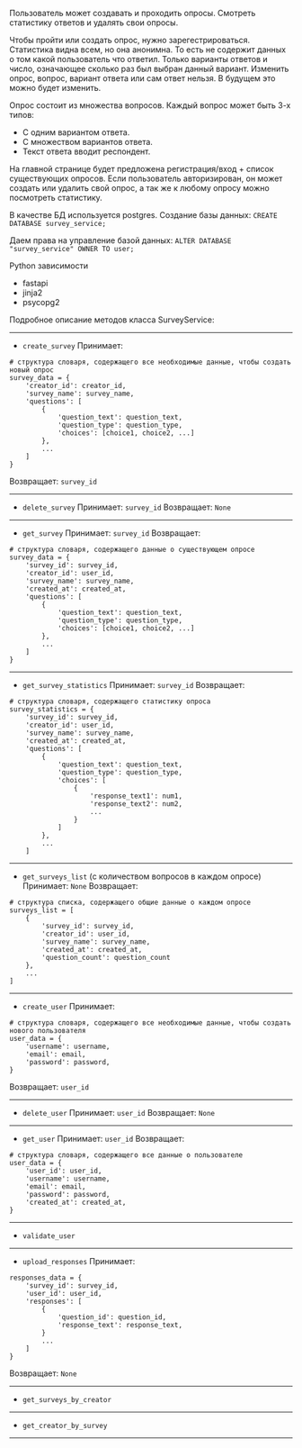 Пользователь может создавать и проходить опросы.
Смотреть статистику ответов и удалять свои опросы.

Чтобы пройти или создать опрос, нужно зарегестрироваться.
Статистика видна всем, но она анонимна. То есть не содержит данных о том какой пользователь что ответил. Только варианты ответов и число, означающее сколько раз был выбран данный вариант.
Изменить опрос, вопрос, вариант ответа или сам ответ нельзя.
В будущем это можно будет изменить.

Опрос состоит из множества вопросов. Каждый вопрос может быть 3-х типов: 
- С одним вариантом ответа.
- С множеством вариантов ответа.
- Текст ответа вводит респондент.

На главной странице будет предложена регистрация/вход + список существующих опросов.
Если пользователь авторизирован, он может создать или удалить свой опрос, а так же к любому опросу можно посмотреть статистику.


В качестве БД используется postgres.
Создание базы данных:
`CREATE DATABASE survey_service;`

Даем права на управление базой данных:
`ALTER DATABASE "survey_service" OWNER TO user;`


Python зависимости
- fastapi
- jinja2
- psycopg2


Подробное описание методов класса SurveyService:

-----------------
- `create_survey`
Принимает:
```
# структура словаря, содержащего все необходимые данные, чтобы создать новый опрос
survey_data = {
    'creator_id': creator_id,
    'survey_name': survey_name,
    'questions': [
        {
            'question_text': question_text,
            'question_type': question_type,
            'choices': [choice1, choice2, ...]
        },
        ...
    ]
}
```
Возвращает: `survey_id`

-----------------
- `delete_survey`
Принимает: `survey_id`
Возвращает: `None` 

-----------------
- `get_survey`
Принимает: `survey_id`
Возвращает:
```
# структура словаря, содержащего данные о существующем опросе
survey_data = {
    'survey_id': survey_id,
    'creator_id': user_id,
    'survey_name': survey_name,
    'created_at': created_at,
    'questions': [
        {
            'question_text': question_text,
            'question_type': question_type,
            'choices': [choice1, choice2, ...]
        },
        ...
    ]
}
```

-----------------
- `get_survey_statistics`
Принимает: `survey_id`
Возвращает:
```
# структура словаря, содержащего статистику опроса
survey_statistics = {
    'survey_id': survey_id,
    'creator_id': user_id,
    'survey_name': survey_name,
    'created_at': created_at,
    'questions': [
        {
            'question_text': question_text,
            'question_type': question_type,
            'choices': [
                {
                    'response_text1': num1,
                    'response_text2': num2,
                    ...
                }
            ]
        },
        ...
    ]
```

-----------------
- `get_surveys_list` (с количеством вопросов в каждом опросе)
Принимает: `None`
Возвращает:
```
# структура списка, содержащего общие данные о каждом опросе
surveys_list = [
    {
        'survey_id': survey_id,
        'creator_id': user_id,
        'survey_name': survey_name,
        'created_at': created_at,
        'question_count': question_count
    },
    ...
]
```

-----------------
- `create_user`
Принимает:
```
# структура словаря, содержащего все необходимые данные, чтобы создать нового пользователя
user_data = {
    'username': username,
    'email': email,
    'password': password,
}
```
Возвращает: `user_id`

-----------------
- `delete_user`
Принимает: `user_id`
Возвращает: `None` 

-----------------
- `get_user`
Принимает: `user_id`
Возвращает:
```
# структура словаря, содержащего все данные о пользователе
user_data = {
    'user_id': user_id,
    'username': username,
    'email': email,
    'password': password,
    'created_at': created_at,
}
```

-----------------
- `validate_user`

-----------------
- `upload_responses`
Принимает: 
```
responses_data = {
    'survey_id': survey_id,
    'user_id': user_id,
    'responses': [
        {
            'question_id': question_id,
            'response_text': response_text,
        }
        ...
    ]
}
```
Возвращает: `None` 

-----------------
- `get_surveys_by_creator`

-----------------
- `get_creator_by_survey`

-----------------




